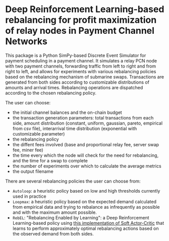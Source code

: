# Deep Reinforcement Learning-based rebalancing for profit maximization of relay nodes in Payment Channel Networks

This package is a Python SimPy-based Discrete Event Simulator for payment scheduling in a payment channel.
It simulates a relay PCN node with two payment channels, forwarding traffic from left to right and from right to left, and allows for experiments with various rebalancing policies based on the rebalancing mechanism of submarine swaps.
Transactions are generated from both sides according to customizable distributions of amounts and arrival times. Rebalancing operations are dispatched according to the chosen rebalancing policy.

The user can choose:
* the initial channel balances and the on-chain budget
* the transaction generation parameters: total transactions from each side, amount distribution (constant, uniform, gaussian, pareto, empirical from csv file), interarrival time distribution (exponential with customizable parameter)
* the rebalancing policy
* the diffent fees involved (base and proportional relay fee, server swap fee, miner fee)
* the time every which the node will check for the need for rebalancing, and the time for a swap to complete
* the number of experiments over which to calculate the average metrics
* the output filename

There are several rebalancing policies the user can choose from:
* `Autoloop`: a heuristic policy based on low and high thresholds currently used in practice
* `Loopmax`: a heuristic policy based on the expected demand calculated from empirical data and trying to rebalance as infrequently as possible and with the maximum amount possible.
* `RebEL`: "Rebalancing Enabled by Learning": a Deep Reinforcement Learning-based policy using [this implementation of Soft Actor-Critic](https://github.com/pranz24/pytorch-soft-actor-critic) that learns to perform approximately optimal rebalancing actions based on the observed demand from both sides.